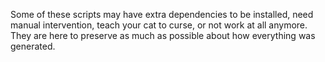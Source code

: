 Some of these scripts may have extra dependencies to be installed, need manual intervention, teach your cat to curse, or not work at all anymore. They are here to preserve as much as possible about how everything was generated.
